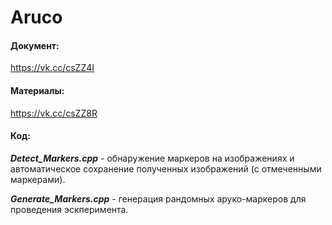 # Aruco

#### Документ: 
https://vk.cc/csZZ4I

#### Материалы: 
https://vk.cc/csZZ8R

#### Код:

***Detect_Markers.cpp*** - обнаружение маркеров на изображениях и автоматическое сохранение полученных изображений (с отмеченными маркерами).

***Generate_Markers.cpp*** - генерация рандомных аруко-маркеров для проведения эскперимента.
